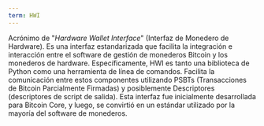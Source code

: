 ```yaml
---
term: HWI
---
```


Acrónimo de "*Hardware Wallet Interface*" (Interfaz de Monedero de Hardware). Es una interfaz estandarizada que facilita la integración e interacción entre el software de gestión de monederos Bitcoin y los monederos de hardware. Específicamente, HWI es tanto una biblioteca de Python como una herramienta de línea de comandos. Facilita la comunicación entre estos componentes utilizando PSBTs (Transacciones de Bitcoin Parcialmente Firmadas) y posiblemente Descriptores (descriptores de script de salida). Esta interfaz fue inicialmente desarrollada para Bitcoin Core, y luego, se convirtió en un estándar utilizado por la mayoría del software de monederos.